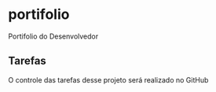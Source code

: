 # portifolio
Portifolio do Desenvolvedor

## Tarefas

O controle das tarefas desse projeto será realizado no GitHub 